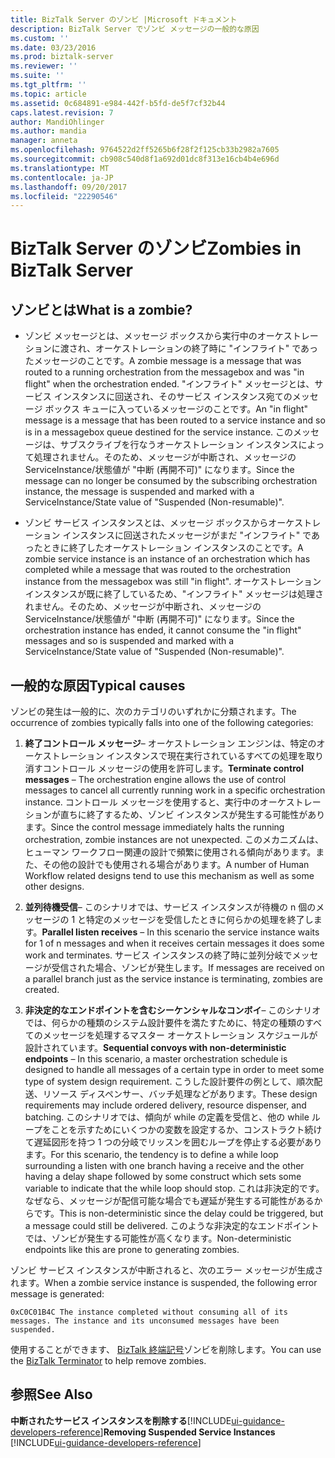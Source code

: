 ```yaml
---
title: BizTalk Server のゾンビ |Microsoft ドキュメント
description: BizTalk Server でゾンビ メッセージの一般的な原因
ms.custom: ''
ms.date: 03/23/2016
ms.prod: biztalk-server
ms.reviewer: ''
ms.suite: ''
ms.tgt_pltfrm: ''
ms.topic: article
ms.assetid: 0c684891-e984-442f-b5fd-de5f7cf32b44
caps.latest.revision: 7
author: MandiOhlinger
ms.author: mandia
manager: anneta
ms.openlocfilehash: 9764522d2ff5265b6f28f2f125cb33b2982a7605
ms.sourcegitcommit: cb908c540d8f1a692d01dc8f313e16cb4b4e696d
ms.translationtype: MT
ms.contentlocale: ja-JP
ms.lasthandoff: 09/20/2017
ms.locfileid: "22290546"
---
```

# <a name="zombies-in-biztalk-server"></a><span data-ttu-id="303c4-103">BizTalk Server のゾンビ</span><span class="sxs-lookup"><span data-stu-id="303c4-103">Zombies in BizTalk Server</span></span>

## <a name="what-is-a-zombie"></a><span data-ttu-id="303c4-104">ゾンビとは</span><span class="sxs-lookup"><span data-stu-id="303c4-104">What is a zombie?</span></span>  
  
-   <span data-ttu-id="303c4-105">ゾンビ メッセージとは、メッセージ ボックスから実行中のオーケストレーションに渡され、オーケストレーションの終了時に "インフライト" であったメッセージのことです。</span><span class="sxs-lookup"><span data-stu-id="303c4-105">A zombie message is a message that was routed to a running orchestration from the messagebox and was "in flight" when the orchestration ended.</span></span> <span data-ttu-id="303c4-106">"インフライト" メッセージとは、サービス インスタンスに回送され、そのサービス インスタンス宛てのメッセージ ボックス キューに入っているメッセージのことです。</span><span class="sxs-lookup"><span data-stu-id="303c4-106">An "in flight" message is a message that has been routed to a service instance and so is in a messagebox queue destined for the service instance.</span></span> <span data-ttu-id="303c4-107">このメッセージは、サブスクライブを行なうオーケストレーション インスタンスによって処理されません。そのため、メッセージが中断され、メッセージの ServiceInstance/状態値が "中断 (再開不可)" になります。</span><span class="sxs-lookup"><span data-stu-id="303c4-107">Since the message can no longer be consumed by the subscribing orchestration instance, the message is suspended and marked with a ServiceInstance/State value of "Suspended (Non-resumable)".</span></span>  
  
-   <span data-ttu-id="303c4-108">ゾンビ サービス インスタンスとは、メッセージ ボックスからオーケストレーション インスタンスに回送されたメッセージがまだ "インフライト" であったときに終了したオーケストレーション インスタンスのことです。</span><span class="sxs-lookup"><span data-stu-id="303c4-108">A zombie service instance is an instance of an orchestration which has completed while a message that was routed to the orchestration instance from the messagebox was still "in flight".</span></span> <span data-ttu-id="303c4-109">オーケストレーション インスタンスが既に終了しているため、"インフライト" メッセージは処理されません。そのため、メッセージが中断され、メッセージの ServiceInstance/状態値が "中断 (再開不可)" になります。</span><span class="sxs-lookup"><span data-stu-id="303c4-109">Since the orchestration instance has ended, it cannot consume the "in flight" messages and so is suspended and marked with a ServiceInstance/State value of "Suspended (Non-resumable)".</span></span>  
  
## <a name="typical-causes"></a><span data-ttu-id="303c4-110">一般的な原因</span><span class="sxs-lookup"><span data-stu-id="303c4-110">Typical causes</span></span>
<span data-ttu-id="303c4-111">ゾンビの発生は一般的に、次のカテゴリのいずれかに分類されます。</span><span class="sxs-lookup"><span data-stu-id="303c4-111">The occurrence of zombies typically falls into one of the following categories:</span></span>  
  
1.  <span data-ttu-id="303c4-112">**終了コントロール メッセージ**– オーケストレーション エンジンは、特定のオーケストレーション インスタンスで現在実行されているすべての処理を取り消すコントロール メッセージの使用を許可します。</span><span class="sxs-lookup"><span data-stu-id="303c4-112">**Terminate control messages** – The orchestration engine allows the use of control messages to cancel all currently running work in a specific orchestration instance.</span></span> <span data-ttu-id="303c4-113">コントロール メッセージを使用すると、実行中のオーケストレーションが直ちに終了するため、ゾンビ インスタンスが発生する可能性があります。</span><span class="sxs-lookup"><span data-stu-id="303c4-113">Since the control message immediately halts the running orchestration, zombie instances are not unexpected.</span></span> <span data-ttu-id="303c4-114">このメカニズムは、ヒューマン ワークフロー関連の設計で頻繁に使用される傾向があります。また、その他の設計でも使用される場合があります。</span><span class="sxs-lookup"><span data-stu-id="303c4-114">A number of Human Workflow related designs tend to use this mechanism as well as some other designs.</span></span>  
  
2.  <span data-ttu-id="303c4-115">**並列待機受信**– このシナリオでは、サービス インスタンスが待機の n 個のメッセージの 1 と特定のメッセージを受信したときに何らかの処理を終了します。</span><span class="sxs-lookup"><span data-stu-id="303c4-115">**Parallel listen receives** – In this scenario the service instance waits for 1 of n messages and when it receives certain messages it does some work and terminates.</span></span> <span data-ttu-id="303c4-116">サービス インスタンスの終了時に並列分岐でメッセージが受信された場合、ゾンビが発生します。</span><span class="sxs-lookup"><span data-stu-id="303c4-116">If messages are received on a parallel branch just as the service instance is terminating, zombies are created.</span></span>  
  
3.  <span data-ttu-id="303c4-117">**非決定的なエンドポイントを含むシーケンシャルなコンボイ**– このシナリオでは、何らかの種類のシステム設計要件を満たすために、特定の種類のすべてのメッセージを処理するマスター オーケストレーション スケジュールが設計されています。</span><span class="sxs-lookup"><span data-stu-id="303c4-117">**Sequential convoys with non-deterministic endpoints** – In this scenario, a master orchestration schedule is designed to handle all messages of a certain type in order to meet some type of system design requirement.</span></span> <span data-ttu-id="303c4-118">こうした設計要件の例として、順次配送、リソース ディスペンサー、バッチ処理などがあります。</span><span class="sxs-lookup"><span data-stu-id="303c4-118">These design requirements may include ordered delivery, resource dispenser, and batching.</span></span> <span data-ttu-id="303c4-119">このシナリオでは、傾向が while の定義を受信と、他の while ループをことを示すためにいくつかの変数を設定するか、コンストラクト続けて遅延図形を持つ 1 つの分岐でリッスンを囲むループを停止する必要があります。</span><span class="sxs-lookup"><span data-stu-id="303c4-119">For this scenario, the tendency is to define a while loop surrounding a listen with one branch having a receive and the other having a delay shape followed by some construct which sets some variable to indicate that the while loop should stop.</span></span> <span data-ttu-id="303c4-120">これは非決定的です。なぜなら、メッセージが配信可能な場合でも遅延が発生する可能性があるからです。</span><span class="sxs-lookup"><span data-stu-id="303c4-120">This is non-deterministic since the delay could be triggered, but a message could still be delivered.</span></span> <span data-ttu-id="303c4-121">このような非決定的なエンドポイントでは、ゾンビが発生する可能性が高くなります。</span><span class="sxs-lookup"><span data-stu-id="303c4-121">Non-deterministic endpoints like this are prone to generating zombies.</span></span>  
  
 <span data-ttu-id="303c4-122">ゾンビ サービス インスタンスが中断されると、次のエラー メッセージが生成されます。</span><span class="sxs-lookup"><span data-stu-id="303c4-122">When a zombie service instance is suspended,  the following error message is generated:</span></span>  
  
`0xC0C01B4C The instance completed without consuming all of its messages. The instance and its unconsumed messages have been suspended.`  
  
 <span data-ttu-id="303c4-123">使用することができます、 [BizTalk 終端記号](https://www.microsoft.com/download/details.aspx?id=2846)ゾンビを削除します。</span><span class="sxs-lookup"><span data-stu-id="303c4-123">You can use the [BizTalk Terminator](https://www.microsoft.com/download/details.aspx?id=2846) to help remove zombies.</span></span>  
  
## <a name="see-also"></a><span data-ttu-id="303c4-124">参照</span><span class="sxs-lookup"><span data-stu-id="303c4-124">See Also</span></span>  
 <span data-ttu-id="303c4-125">**中断されたサービス インスタンスを削除する**[!INCLUDE[ui-guidance-developers-reference](../includes/ui-guidance-developers-reference.md)]</span><span class="sxs-lookup"><span data-stu-id="303c4-125">**Removing Suspended Service Instances** [!INCLUDE[ui-guidance-developers-reference](../includes/ui-guidance-developers-reference.md)]</span></span>